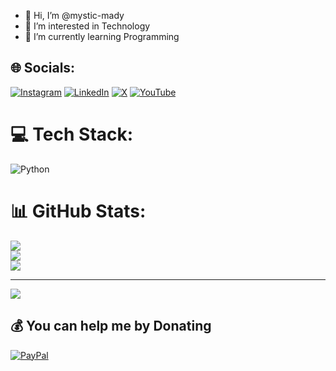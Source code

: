 - 👋 Hi, I’m @mystic-mady
- 👀 I’m interested in Technology 
- 🌱 I’m currently learning Programming 

<!---
mystic-mady/mystic-mady is a ✨ special ✨ repository because its `README.md` (this file) appears on your GitHub profile.
You can click the Preview link to take a look at your changes.
--->

## 🌐 Socials:
[![Instagram](https://img.shields.io/badge/Instagram-%23E4405F.svg?logo=Instagram&logoColor=white)](https://instagram.com/im_madheswaran) [![LinkedIn](https://img.shields.io/badge/LinkedIn-%230077B5.svg?logo=linkedin&logoColor=white)](https://linkedin.com/in/madheswaran-0-m) [![X](https://img.shields.io/badge/X-black.svg?logo=X&logoColor=white)](https://x.com/im_madheswaran) [![YouTube](https://img.shields.io/badge/YouTube-%23FF0000.svg?logo=YouTube&logoColor=white)](https://youtube.com/@im-madhes) 

# 💻 Tech Stack:
![Python](https://img.shields.io/badge/python-3670A0?style=flat&logo=python&logoColor=ffdd54)
# 📊 GitHub Stats:
![](https://github-readme-stats.vercel.app/api?username=mystic-mady&theme=dark&hide_border=false&include_all_commits=false&count_private=false)<br/>
![](https://github-readme-streak-stats.herokuapp.com/?user=mystic-mady&theme=dark&hide_border=false)<br/>
![](https://github-readme-stats.vercel.app/api/top-langs/?username=mystic-mady&theme=dark&hide_border=false&include_all_commits=false&count_private=false&layout=compact)

---
[![](https://visitcount.itsvg.in/api?id=mystic-mady&icon=0&color=0)](https://visitcount.itsvg.in)

  ## 💰 You can help me by Donating
  [![PayPal](https://img.shields.io/badge/PayPal-00457C?style=for-the-badge&logo=paypal&logoColor=white)](https://paypal.me/paypal.me/m4dhes) 

  
<!-- Proudly created with GPRM ( https://gprm.itsvg.in ) -->
